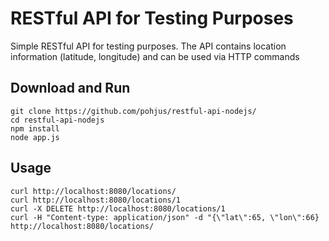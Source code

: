 # RESTful API for Testing Purposes

Simple RESTful API for testing purposes. The API contains location information (latitude, longitude) and can be used via HTTP commands

## Download and Run

~~~~
git clone https://github.com/pohjus/restful-api-nodejs/
cd restful-api-nodejs
npm install
node app.js
~~~~

## Usage

~~~~
curl http://localhost:8080/locations/
curl http://localhost:8080/locations/1
curl -X DELETE http://localhost:8080/locations/1
curl -H "Content-type: application/json" -d "{\"lat\":65, \"lon\":66} http://localhost:8080/locations/
~~~~

